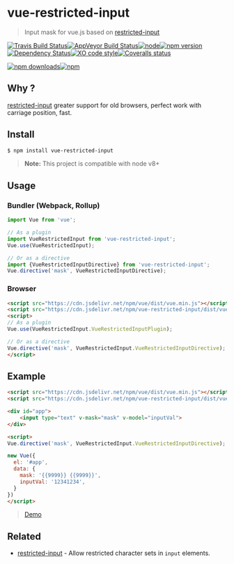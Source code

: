 # vue-restricted-input

> Input mask for vue.js based on [restricted-input](https://github.com/braintree/restricted-input)

[![Travis Build Status](https://img.shields.io/travis/Scrum/vue-restricted-input/master.svg?style=flat-square&label=unix)](https://travis-ci.org/Scrum/vue-restricted-input)[![AppVeyor Build Status](https://img.shields.io/appveyor/ci/GitScrum/vue-restricted-input/master.svg?style=flat-square&label=windows)](https://ci.appveyor.com/project/GitScrum/vue-restricted-input)[![node](https://img.shields.io/node/v/vue-restricted-input.svg?style=flat-square)]()[![npm version](https://img.shields.io/npm/v/vue-restricted-input.svg?style=flat-square)](https://www.npmjs.com/package/vue-restricted-input)[![Dependency Status](https://david-dm.org/Scrum/vue-restricted-input.svg?style=flat-square)](https://david-dm.org/Scrum/vue-restricted-input)[![XO code style](https://img.shields.io/badge/code_style-XO-5ed9c7.svg?style=flat-square)](https://github.com/sindresorhus/xo)[![Coveralls status](https://img.shields.io/coveralls/Scrum/vue-restricted-input.svg?style=flat-square)](https://coveralls.io/r/Scrum/vue-restricted-input)

[![npm downloads](https://img.shields.io/npm/dm/vue-restricted-input.svg?style=flat-square)](https://www.npmjs.com/package/vue-restricted-input)[![npm](https://img.shields.io/npm/dt/vue-restricted-input.svg?style=flat-square)](https://www.npmjs.com/package/vue-restricted-input)

## Why ?
[restricted-input](https://github.com/braintree/restricted-input) greater support for old browsers, perfect work with carriage position, fast.

## Install

```bash
$ npm install vue-restricted-input 
```

> **Note:** This project is compatible with node v8+

## Usage
### Bundler (Webpack, Rollup)

```javascript
import Vue from 'vue';

// As a plugin
import VueRestrictedInput from 'vue-restricted-input';
Vue.use(VueRestrictedInput);

// Or as a directive
import {VueRestrictedInputDirective} from 'vue-restricted-input';
Vue.directive('mask', VueRestrictedInputDirective);
```

### Browser

```html
<script src="https://cdn.jsdelivr.net/npm/vue/dist/vue.min.js"></script>
<script src="https://cdn.jsdelivr.net/npm/vue-restricted-input/dist/vue-restricted-input.min.js"></script>
<script>
// As a plugin
Vue.use(VueRestrictedInput.VueRestrictedInputPlugin);

// Or as a directive
Vue.directive('mask', VueRestrictedInput.VueRestrictedInputDirective);
</script>
```

## Example
```html
<script src="https://cdn.jsdelivr.net/npm/vue/dist/vue.min.js"></script>
<script src="https://cdn.jsdelivr.net/npm/vue-restricted-input/dist/vue-restricted-input.min.js"></script>

<div id="app">
    <input type="text" v-mask="mask" v-model="inputVal">
</div>

<script>
Vue.directive('mask', VueRestrictedInput.VueRestrictedInputDirective);

new Vue({
  el: '#app',
  data: {
    mask: '{{9999}} {{9999}}',
    inputVal: '12341234',
  }
})
</script>
```
> [Demo](https://jsfiddle.net/Scrum/bs87v4qr/)

## Related

- [restricted-input](https://github.com/braintree/restricted-input) - Allow restricted character sets in `input` elements.
